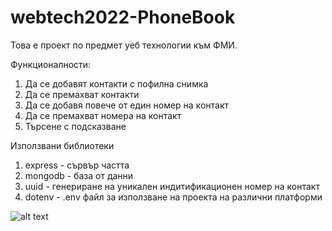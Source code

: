 # webtech2022-PhoneBook

Toва е проект по предмет уеб технологии към ФМИ.

Функционалности:
1. Да се добавят контакти с пофилна снимка
2. Да се премахват контакти
3. Да се добавя повече от един номер на контакт
4. Да се премахват номера на контакт
5. Търсене с подсказване

Използвани библиотеки
1. express - сървър частта
2. mongodb - база от данни
3. uuid - генериране на уникален индитификационен номер на контакт
4. dotenv - .env файл за използване на проекта на различни платформи

![alt text](https://github.com/Daneto123/Phonebook/blob/main/webtech%20diagram.png)